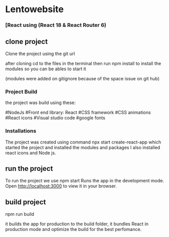 # Lentowebsite
### [React using (React 18 & React Router 6)
 ## clone project

  Clone the project using the git url

  after cloning cd to the files in the terminal
  then run npm install to install the modules so you can be ables to start it

  (modules were added on gitignore because of the space issue on git hub)


  ### Project Build

  the project was build using these:

  #NodeJs
  #Front end library: React
  #CSS framework
  #CSS animations
  #React icons
  #Visual studio code
  #google fonts

 ### Installations

 The project was created using command npx start create-react-app
 which started  the project and installed the modules and packages
 I also installed react icons and Node js.


 ## run the project

 To run the project  we use npm start
 Runs the app in the development mode.\
 Open [http://localhost:3000](http://localhost:3000) to view it in your browser.

 ## build project

 npm run build

 it builds the app for production to the build folder, it bundles React in production mode and optimize the build for the best perfomance.
